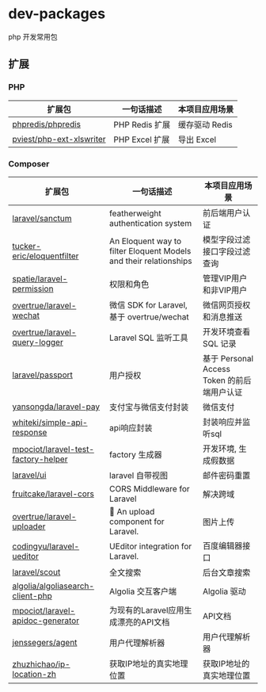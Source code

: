 # dev-packages
php 开发常用包

## 扩展
### PHP
| **扩展包** | **一句话描述** | **本项目应用场景** |
| ---- | ---- | ---- | 
| [phpredis/phpredis](https://github.com/phpredis/phpredis) | PHP Redis 扩展 | 缓存驱动 Redis |
| [pviest/php-ext-xlswriter](https://github.com/viest/php-ext-xlswriter) | PHP Excel 扩展 | 导出 Excel |

### Composer
| **扩展包** | **一句话描述** | **本项目应用场景** |
| ---- | ---- | ---- | 
| [laravel/sanctum](https://github.com/laravel/sanctum) | featherweight authentication system | 前后端用户认证 |
| [tucker-eric/eloquentfilter](https://github.com/tucker-eric/eloquentfilter) | An Eloquent way to filter Eloquent Models and their relationships  |模型字段过滤 接口字段过滤查询 |
| [spatie/laravel-permission](https://github.com/spatie/laravel-permission) | 权限和角色 | 管理VIP用户和非VIP用户 |
| [overtrue/laravel-wechat](https://github.com/overtrue/laravel-wechat) | 微信 SDK for Laravel, 基于 overtrue/wechat | 微信网页授权和消息推送 |
| [overtrue/laravel-query-logger](https://github.com/overtrue/laravel-query-logger) | Laravel SQL 监听工具 | 开发环境查看 SQL 记录 |
| [laravel/passport](https://github.com/laravel/passport) | 用户授权 | 基于 Personal Access Token 的前后端用户认证 |
| [yansongda/laravel-pay](https://github.com/yansongda/laravel-pay) | 支付宝与微信支付封装 | 微信支付 |
| [whiteki/simple-api-response](https://github.com/WhiteKingdom/simple-api-response) | api响应封装 | 封装响应并监听sql |
| [mpociot/laravel-test-factory-helper](https://github.com/mpociot/laravel-test-factory-helper) | factory 生成器 | 开发环境, 生成假数据 |
| [laravel/ui](https://github.com/laravel/ui) | laravel 自带视图 | 邮件密码重置 |
| [fruitcake/laravel-cors](https://github.com/fruitcake/laravel-cors) | CORS Middleware for Laravel | 解决跨域 |
| [overtrue/laravel-uploader](https://github.com/overtrue/laravel-uploader) | 🌴 An upload component for Laravel. | 图片上传 |
| [codingyu/laravel-ueditor](https://github.com/codingyu/laravel-ueditor) | UEditor integration for Laravel. | 百度编辑器接口 |
| [laravel/scout](https://github.com/laravel/scout) | 全文搜索 | 后台文章搜索 |
| [algolia/algoliasearch-client-php](https://github.com/algolia/algoliasearch-client-php) | Algolia 交互客户端 | Algolia 驱动 |
| [mpociot/laravel-apidoc-generator](https://github.com/mpociot/laravel-apidoc-generator) | 为现有的Laravel应用生成漂亮的API文档 | API文档 |
| [jenssegers/agent](https://github.com/jenssegers/agent) | 用户代理解析器 | 用户代理解析器 |
| [zhuzhichao/ip-location-zh](https://github.com/zhuzhichao/ip-location-zh) | 获取IP地址的真实地理位置 | 获取IP地址的真实地理位置 |

